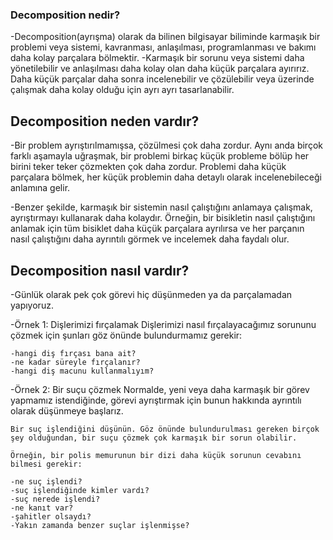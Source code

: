 ### Decomposition nedir?

-Decomposition(ayrışma) olarak da bilinen bilgisayar biliminde karmaşık bir problemi veya sistemi, kavranması, anlaşılması, programlanması ve bakımı daha kolay parçalara bölmektir.
-Karmaşık bir sorunu veya sistemi daha yönetilebilir ve anlaşılması daha kolay olan daha küçük parçalara ayırırız. Daha küçük parçalar daha sonra incelenebilir ve çözülebilir veya üzerinde çalışmak daha kolay olduğu için ayrı ayrı tasarlanabilir.

## Decomposition neden vardır?

-Bir problem ayrıştırılmamışsa, çözülmesi çok daha zordur. Aynı anda birçok farklı aşamayla uğraşmak, bir problemi birkaç küçük probleme bölüp her birini teker teker çözmekten çok daha zordur. Problemi daha küçük parçalara bölmek, her küçük problemin daha detaylı olarak incelenebileceği anlamına gelir.

-Benzer şekilde, karmaşık bir sistemin nasıl çalıştığını anlamaya çalışmak, ayrıştırmayı kullanarak daha kolaydır. Örneğin, bir bisikletin nasıl çalıştığını anlamak için tüm bisiklet daha küçük parçalara ayrılırsa ve her parçanın nasıl çalıştığını daha ayrıntılı görmek ve incelemek daha faydalı olur.

## Decomposition nasıl vardır?

-Günlük olarak pek çok görevi hiç düşünmeden ya da parçalamadan yapıyoruz.

-Örnek 1: Dişlerimizi fırçalamak
Dişlerimizi nasıl fırçalayacağımız sorununu çözmek için şunları göz önünde bulundurmamız gerekir:

    -hangi diş fırçası bana ait?
    -ne kadar süreyle fırçalanır?
    -hangi diş macunu kullanmalıyım?

-Örnek 2: Bir suçu çözmek
Normalde, yeni veya daha karmaşık bir görev yapmamız istendiğinde, görevi ayrıştırmak için bunun hakkında ayrıntılı olarak düşünmeye başlarız.

    Bir suç işlendiğini düşünün. Göz önünde bulundurulması gereken birçok şey olduğundan, bir suçu çözmek çok karmaşık bir sorun olabilir.

    Örneğin, bir polis memurunun bir dizi daha küçük sorunun cevabını bilmesi gerekir:

    -ne suç işlendi?
    -suç işlendiğinde kimler vardı?
    -suç nerede işlendi?
    -ne kanıt var?
    -şahitler olsaydı?
    -Yakın zamanda benzer suçlar işlenmişse?
